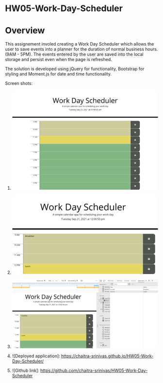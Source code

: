# HW05-Work-Day-Scheduler
# Overview

This assignement involed creating a Work Day Scheduler which allows the user to save events into a planner for the duration of normal business hours. (9AM - 5PM). The events entered by the user are saved into the local storage and persist even when the page is refreshed.

The solution is developed using jQuery for functionality, Bootstrap for styling and Moment.js for date and time functionality. 

Screen shots:
1. ![Main page.](./assets/images/entirePage.jpeg)
2. ![Events saved.](./assets/images/SavesEvents.png)
3. ![Stored in local storage.](./assets/images/colorCoded&LocalStorage.png)



1. ![Deployed application]: https://chaitra-srinivas.github.io/HW05-Work-Day-Scheduler/
2. ![Github link]: https://github.com/chaitra-srinivas/HW05-Work-Day-Scheduler
